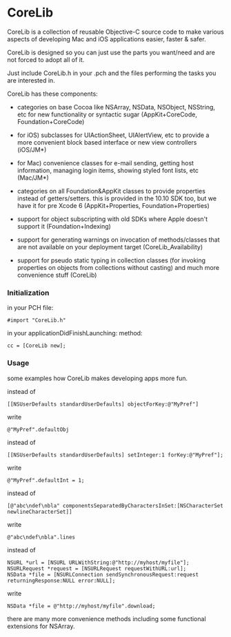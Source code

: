 CoreLib
=======

CoreLib is a collection of reusable Objective-C source code to make various aspects of developing Mac and iOS applications easier, faster & safer.

CoreLib is designed so you can just use the parts you want/need and are not forced to adopt all of it. 

Just include CoreLib.h in your .pch and the files performing the tasks you are interested in.

CoreLib has these components:

* categories on base Cocoa like NSArray, NSData, NSObject, NSString, etc for new functionality or syntactic sugar (AppKit+CoreCode, Foundation+CoreCode)

* for iOS) subclasses for UIActionSheet, UIAlertView, etc to provide a more convenient block based interface or new view controllers (iOS/JM*)

* for Mac) convenience classes for e-mail sending, getting host information, managing login items, showing styled font lists, etc  (Mac/JM*)

* categories on all Foundation&AppKit classes to provide properties instead of getters/setters. this is provided in the 10.10 SDK too, but we have it for pre Xcode 6 (AppKit+Properties, Foundation+Properties)

* support for object subscripting with old SDKs where Apple doesn't support it (Foundation+Indexing)

* support for generating warnings on invocation of methods/classes that are not available on your deployment target (CoreLib_Availability)

* support for pseudo static typing in collection classes (for invoking properties on objects from collections without casting) and much more convenience stuff (CoreLib)


### Initialization

in your PCH file:
 
	#import "CoreLib.h"

in your applicationDidFinishLaunching:  method:

	cc = [CoreLib new];

### Usage

some examples how CoreLib makes developing apps more fun.

instead of

	[[NSUserDefaults standardUserDefaults] objectForKey:@"MyPref"]
write

	@"MyPref".defaultObj

instead of

	[[NSUserDefaults standardUserDefaults] setInteger:1 forKey:@"MyPref"];
write

	@"MyPref".defaultInt = 1;

instead of

	[@"abc\ndef\nbla" componentsSeparatedByCharactersInSet:[NSCharacterSet newlineCharacterSet]]
write

	@"abc\ndef\nbla".lines

instead of

	NSURL *url = [NSURL URLWithString:@"http://myhost/myfile"];
	NSURLRequest *request = [NSURLRequest requestWithURL:url];
	NSData *file = [NSURLConnection sendSynchronousRequest:request returningResponse:NULL error:NULL];

write

	NSData *file = @"http://myhost/myfile".download;

there are many more convenience methods including some functional extensions for NSArray.